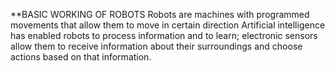 **BASIC WORKING OF ROBOTS
         Robots are machines with programmed movements that allow them to move in certain direction
         Artificial intelligence has enabled robots to process information and to learn; electronic 
         sensors allow them to receive information about their surroundings and choose actions based 
         on that information.
    

